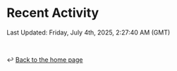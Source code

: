 # Recent Activity

<!--RECENT_ACTIVITY:start-->
<!--RECENT_ACTIVITY:end-->

<!--RECENT_ACTIVITY:last_update-->
Last Updated: Friday, July 4th, 2025, 2:27:40 AM (GMT)
<!--RECENT_ACTIVITY:last_update_end-->

<br>

↩️ [Back to the home page](/README.md)
